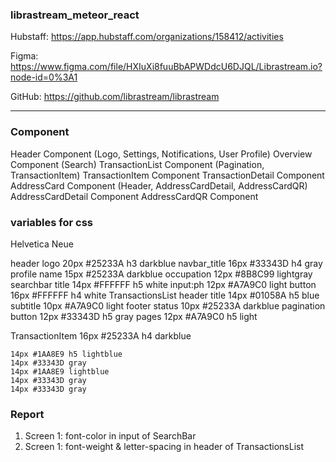 ### librastream_meteor_react

Hubstaff: https://app.hubstaff.com/organizations/158412/activities

Figma: https://www.figma.com/file/HXIuXi8fuuBbAPWDdcU6DJQL/Librastream.io?node-id=0%3A1

GitHub: https://github.com/librastream/librastream

-----
### Component
Header Component (Logo, Settings, Notifications, User Profile)
Overview Component (Search)
TransactionList Component (Pagination, TransactionItem)
TransactionItem Component
TransactionDetail Component
AddressCard Component (Header, AddressCardDetail, AddressCardQR)
AddressCardDetail Component
AddressCardQR Component

### variables for css
Helvetica Neue

header
    logo            20px #25233A h3 darkblue
    navbar_title    16px #33343D h4 gray
    profile
        name        15px #25233A darkblue
        occupation  12px #8B8C99 lightgray
searchbar
    title           14px #FFFFFF h5 white
    input:ph        12px #A7A9C0 light
    button          16px #FFFFFF h4 white
TransactionsList
    header
        title       14px #01058A h5 blue
        subtitle    10px #A7A9C0 light
    footer
        status      10px #25233A darkblue
        pagination
            button  12px #33343D h5 gray
            pages   12px #A7A9C0 h5 light

TransactionItem
    16px #25233A h4 darkblue

    14px #1AA8E9 h5 lightblue
    14px #33343D gray
    14px #1AA8E9 lightblue
    14px #33343D gray
    14px #33343D gray


### Report
1. Screen 1: font-color in input of SearchBar
2. Screen 1: font-weight & letter-spacing in header of TransactionsList
